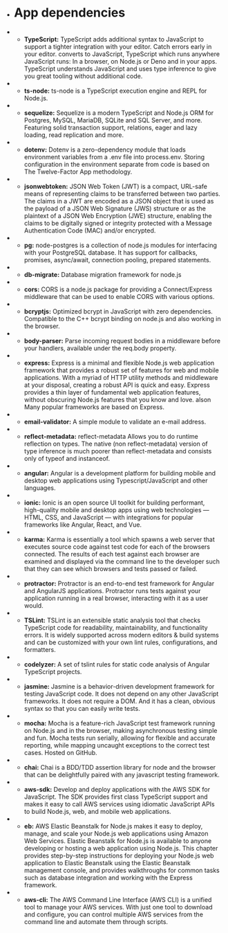 + # App dependencies

+ - **TypeScript:** TypeScript adds additional syntax to JavaScript to support a tighter integration with your editor. Catch errors early in your editor. converts to JavaScript, TypeScript which runs anywhere JavaScript runs: In a browser, on Node.js or Deno and in your apps. TypeScript understands JavaScript and uses type inference to give you great tooling without additional code.

+ - **ts-node:** ts-node is a TypeScript execution engine and REPL for Node.js.

+ - **sequelize:** Sequelize is a modern TypeScript and Node.js ORM for Postgres, MySQL, MariaDB, SQLite and SQL Server, and more. Featuring solid transaction support, relations, eager and lazy loading, read replication and more.

+ - **dotenv:** Dotenv is a zero-dependency module that loads environment variables from a .env file into process.env. Storing configuration in the environment separate from code is based on The Twelve-Factor App methodology.

+ - **jsonwebtoken:** JSON Web Token (JWT) is a compact, URL-safe means of representing claims to be transferred between two parties.  The claims in a JWT are encoded as a JSON object that is used as the payload of a JSON Web Signature (JWS) structure or as the plaintext of a JSON Web Encryption (JWE) structure, enabling the claims to be digitally signed or integrity protected with a Message Authentication Code (MAC) and/or encrypted.

+ - **pg:** node-postgres is a collection of node.js modules for interfacing with your PostgreSQL database. It has support for callbacks, promises, async/await, connection pooling, prepared statements.

+ - **db-migrate:** Database migration framework for node.js

+ - **cors:** CORS is a node.js package for providing a Connect/Express middleware that can be used to enable CORS with various options.

+ - **bcryptjs:** Optimized bcrypt in JavaScript with zero dependencies. Compatible to the C++ bcrypt binding on node.js and also working in the browser.

+ - **body-parser:** Parse incoming request bodies in a middleware before your handlers, available under the req.body property.

+ - **express:** Express is a minimal and flexible Node.js web application framework that provides a robust set of features for web and mobile applications. With a myriad of HTTP utility methods and middleware at your disposal, creating a robust API is quick and easy. Express provides a thin layer of fundamental web application features, without obscuring Node.js features that you know and love. alson Many popular frameworks are based on Express.

+ - **email-validator:** A simple module to validate an e-mail address.

+ - **reflect-metadata:** reflect-metadata Allows you to do runtime reflection on types. The native (non reflect-metadata) version of type inference is much poorer than reflect-metadata and consists only of typeof and instanceof.

+ - **angular:** Angular is a development platform for building mobile and desktop web applications
using Typescript/JavaScript and other languages.

+ - **ionic:** Ionic is an open source UI toolkit for building performant, high-quality mobile and desktop apps using web technologies — HTML, CSS, and JavaScript — with integrations for popular frameworks like Angular, React, and Vue.

+ - **karma:** Karma is essentially a tool which spawns a web server that executes source code against test code for each of the browsers connected. The results of each test against each browser are examined and displayed via the command line to the developer such that they can see which browsers and tests passed or failed.

+ - **protractor:** Protractor is an end-to-end test framework for Angular and AngularJS applications. Protractor runs tests against your application running in a real browser, interacting with it as a user would.

+ - **TSLint:** TSLint is an extensible static analysis tool that checks TypeScript code for readability, maintainability, and functionality errors. It is widely supported across modern editors & build systems and can be customized with your own lint rules, configurations, and formatters.

+ - **codelyzer:** A set of tslint rules for static code analysis of Angular TypeScript projects.

+ - **jasmine:** Jasmine is a behavior-driven development framework for testing JavaScript code. It does not depend on any other JavaScript frameworks. It does not require a DOM. And it has a clean, obvious syntax so that you can easily write tests.

+ - **mocha:** Mocha is a feature-rich JavaScript test framework running on Node.js and in the browser, making asynchronous testing simple and fun. Mocha tests run serially, allowing for flexible and accurate reporting, while mapping uncaught exceptions to the correct test cases. Hosted on GitHub.

+ - **chai:** Chai is a BDD/TDD assertion library for node and the browser that can be delightfully paired with any javascript testing framework.

+ - **aws-sdk:** Develop and deploy applications with the AWS SDK for JavaScript. The SDK provides first class TypeScript support and makes it easy to call AWS services using idiomatic JavaScript APIs to build Node.js, web, and mobile web applications.

+ - **eb:** AWS Elastic Beanstalk for Node.js makes it easy to deploy, manage, and scale your Node.js web applications using Amazon Web Services. Elastic Beanstalk for Node.js is available to anyone developing or hosting a web application using Node.js. This chapter provides step-by-step instructions for deploying your Node.js web application to Elastic Beanstalk using the Elastic Beanstalk management console, and provides walkthroughs for common tasks such as database integration and working with the Express framework.

+ - **aws-cli:** The AWS Command Line Interface (AWS CLI) is a unified tool to manage your AWS services. With just one tool to download and configure, you can control multiple AWS services from the command line and automate them through scripts.
